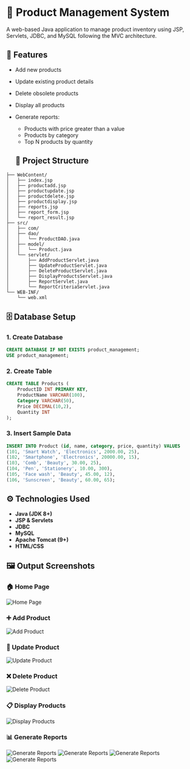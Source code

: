 


# 🛒 Product Management System

A web-based Java application to manage product inventory using JSP, Servlets, JDBC, and MySQL following the MVC architecture.

## 🚀 Features

- Add new products
- Update existing product details
- Delete obsolete products
- Display all products
- Generate reports:
  - Products with price greater than a value
  - Products by category
  - Top N products by quantity

  ## 📁 Project Structure

```ProductWebApp/
├── WebContent/
│   ├── index.jsp
│   ├── productadd.jsp
│   ├── productupdate.jsp
│   ├── productdelete.jsp
│   ├── productdisplay.jsp
│   ├── reports.jsp
│   ├── report_form.jsp
│   └── report_result.jsp
├── src/
│   ├── com/
│   ├── dao/
│   │   └── ProductDAO.java
│   ├── model/
│   │   └── Product.java
│   └── servlet/
│       ├── AddProductServlet.java
│       ├── UpdateProductServlet.java
│       ├── DeleteProductServlet.java
│       ├── DisplayProductsServlet.java
│       ├── ReportServlet.java
│       └── ReportCriteriaServlet.java
└── WEB-INF/
    └── web.xml
```


## 🗄️ Database Setup
### 1. Create Database

```sql
CREATE DATABASE IF NOT EXISTS product_management;
USE product_management;
```

### 2. Create Table

```sql
CREATE TABLE Products (
    ProductID INT PRIMARY KEY,
    ProductName VARCHAR(100),
    Category VARCHAR(50),
    Price DECIMAL(10,2),
    Quantity INT
);
```
### 3. Insert Sample Data
```sql
INSERT INTO Product (id, name, category, price, quantity) VALUES
(101, 'Smart Watch', 'Electronics', 2000.00, 25),
(102, 'Smartphone', 'Electronics', 20000.00, 15),
(103, 'Comb', 'Beauty', 30.00, 25),
(104, 'Pen', 'Stationery', 10.00, 300),
(105, 'Face wash', 'Beauty', 45.00, 12),
(106, 'Sunscreen', 'Beauty', 60.00, 65);


```

## ⚙️ Technologies Used

- **Java (JDK 8+)**
- **JSP & Servlets**
- **JDBC**
- **MySQL**
- **Apache Tomcat (9+)**
- **HTML/CSS**

## 🖼️ Output Screenshots

### 🏠 Home Page
![Home Page](screenshots/home.jpg)

### ➕ Add Product
![Add Product](screenshots/add.jpg)

### 📝 Update Product
![Update Product](screenshots/update.jpg)

### ❌ Delete Product
![Delete Product](screenshots/delete.jpg)

### 📋 Display Products
![Display Products](screenshots/display.jpg)

### 📊 Generate Reports
![Generate Reports](screenshots/report1.jpg)
![Generate Reports](screenshots/report2.jpg)
![Generate Reports](screenshots/report3.jpg)
![Generate Reports](screenshots/report4.jpg)
